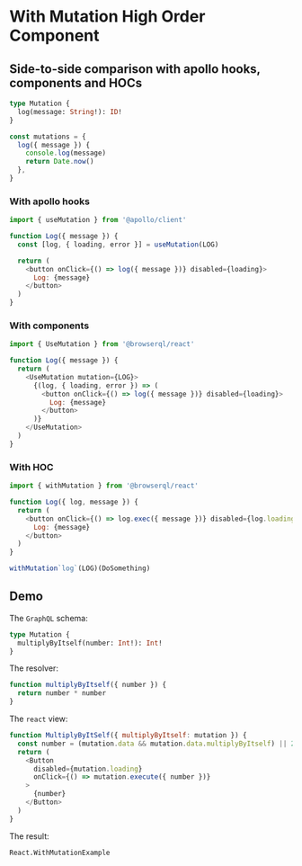 # With Mutation High Order Component

## Side-to-side comparison with apollo hooks, components and HOCs

```graphql
type Mutation {
  log(message: String!): ID!
}
```

```javascript
const mutations = {
  log({ message }) {
    console.log(message)
    return Date.now()
  },
}
```

### With apollo hooks

```javascript
import { useMutation } from '@apollo/client'

function Log({ message }) {
  const [log, { loading, error }] = useMutation(LOG)

  return (
    <button onClick={() => log({ message })} disabled={loading}>
      Log: {message}
    </button>
  )
}
```

### With components

```javascript
import { UseMutation } from '@browserql/react'

function Log({ message }) {
  return (
    <UseMutation mutation={LOG}>
      {(log, { loading, error }) => (
        <button onClick={() => log({ message })} disabled={loading}>
          Log: {message}
        </button>
      )}
    </UseMutation>
  )
}
```

### With HOC

```javascript
import { withMutation } from '@browserql/react'

function Log({ log, message }) {
  return (
    <button onClick={() => log.exec({ message })} disabled={log.loading}>
      Log: {message}
    </button>
  )
}

withMutation`log`(LOG)(DoSomething)
```

## Demo

The `GraphQL` schema:

```graphql
type Mutation {
  multiplyByItself(number: Int!): Int!
}
```

The resolver:

```javascript
function multiplyByItself({ number }) {
  return number * number
}
```

The `react` view:

```javascript
function MultiplyByItSelf({ multiplyByItself: mutation }) {
  const number = (mutation.data && mutation.data.multiplyByItself) || 2
  return (
    <Button
      disabled={mutation.loading}
      onClick={() => mutation.execute({ number })}
    >
      {number}
    </Button>
  )
}
```

The result:

```snapshot
React.WithMutationExample
```
